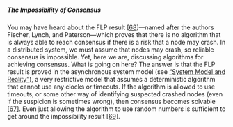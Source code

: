 ##### The Impossibility of Consensus 
You may have heard about the FLP result
[[68](ch09.html#Fischer1985ji)]—named after the
authors Fischer, Lynch, and Paterson—which proves that there is no algorithm that is always able to
reach consensus if there is a risk that a node may crash. In a distributed system, we must assume
that nodes may crash, so reliable consensus is impossible. Yet, here we are, discussing algorithms
for achieving consensus. What is going on here? The answer is that the FLP result is proved in the asynchronous system model (see
[“System Model and Reality”](ch08.html#sec_distributed_system_model)), a very restrictive model that assumes a deterministic algorithm
that cannot use any clocks or timeouts. If the algorithm is allowed to use timeouts, or some other
way of identifying suspected crashed nodes (even if the suspicion is sometimes wrong), then
consensus becomes solvable [[67](ch09.html#Chandra1996cp)]. Even just
allowing the algorithm to use random numbers is sufficient to get around the impossibility result
[[69](ch09.html#BenOr1983dh)].